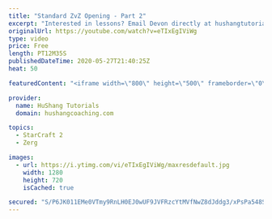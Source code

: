 ```yaml
---
title: "Standard ZvZ Opening - Part 2"
excerpt: "Interested in lessons? Email Devon directly at hushangtutorials@outlook.com ------------------------------------------------------------------------------------------------------- Want to support HuShang Tutorials directly? Patreon is a website where you can contribute a monthly donation that will help"
originalUrl: https://youtube.com/watch?v=eTIxEgIViWg
type: video
price: Free
length: PT12M35S
publishedDateTime: 2020-05-27T21:40:25Z
heat: 50

featuredContent: "<iframe width=\"800\" height=\"500\" frameborder=\"0\" src=\"https://www.youtube.com/embed/eTIxEgIViWg\" allow=\"accelerometer; autoplay; encrypted-media; gyroscope; picture-in-picture\" allowfullscreen></iframe>"

provider:
  name: HuShang Tutorials
  domain: hushangcoaching.com

topics:
  - StarCraft 2
  - Zerg

images:
  - url: https://i.ytimg.com/vi/eTIxEgIViWg/maxresdefault.jpg
    width: 1280
    height: 720
    isCached: true

secured: "S/P6JK011EMe0VTmy9RnLH0EJ0wUF9JVFRzcYtMVfNwZ8dJddg3/xPsPa548SaPaU/7GNOatllJg/Q0EJI4uD+ovUc/ZVj/lM/4PykHH87vftGtVbLfXqWz//vt3BPO94BumrwUOikkxvcD+We1SRXr4gkVjRrV3/IwmpZGP3RTU2GxvQi9/svQZljSj2q1b7au0ZqxHjwiJnYReD+7/OfEq/OE0KviEOyN87/xs6psRu0v2f1W/9abLGxbsNYJzlPfIf1OBLe20Q2/fxF/SS6TvgkwRHlafVs5/cPHXAfM8j8AvtWil/tlHo36umEXty3xHdodJA9He87yEOmSGqdhe8BRIWTaKxkXFJaPKGrPOILfilVeIkTG5XD02GR7hQT4OqQx6at9xOPB54TcbXjaeQosMiO2sm81wqkDx0tQ=;PFxyr79g7C9U5FUrwOMZQw=="
---
```


